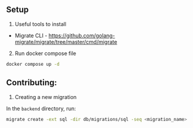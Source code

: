 ## Setup

1. Useful tools to install

- Migrate CLI - https://github.com/golang-migrate/migrate/tree/master/cmd/migrate

2. Run docker compose file

```bash
docker compose up -d
```

## Contributing:

1. Creating a new migration

In the `backend` directory, run:

```bash
migrate create -ext sql -dir db/migrations/sql -seq <migration_name>
```
